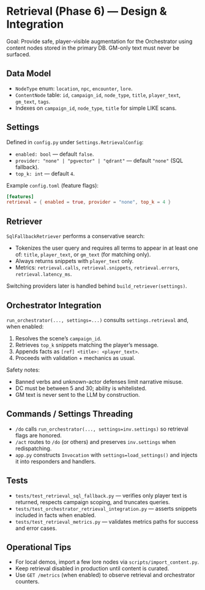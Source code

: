 # Retrieval (Phase 6) — Design & Integration

Goal: Provide safe, player-visible augmentation for the Orchestrator using content nodes stored in the primary DB. GM-only text must never be surfaced.

## Data Model

- `NodeType` enum: `location`, `npc`, `encounter`, `lore`.
- `ContentNode` table: `id`, `campaign_id`, `node_type`, `title`, `player_text`, `gm_text`, `tags`.
- Indexes on `campaign_id`, `node_type`, `title` for simple LIKE scans.

## Settings

Defined in `config.py` under `Settings.RetrievalConfig`:

- `enabled: bool` — default `false`.
- `provider: "none" | "pgvector" | "qdrant"` — default `"none"` (SQL fallback).
- `top_k: int` — default `4`.

Example `config.toml` (feature flags):

```toml
[features]
retrieval = { enabled = true, provider = "none", top_k = 4 }
```

## Retriever

`SqlFallbackRetriever` performs a conservative search:

- Tokenizes the user query and requires all terms to appear in at least one of: `title`, `player_text`, or `gm_text` (for matching only).
- Always returns snippets with `player_text` only.
- Metrics: `retrieval.calls`, `retrieval.snippets`, `retrieval.errors`, `retrieval.latency_ms`.

Switching providers later is handled behind `build_retriever(settings)`.

## Orchestrator Integration

`run_orchestrator(..., settings=...)` consults `settings.retrieval` and, when enabled:

1. Resolves the scene’s `campaign_id`.
2. Retrieves `top_k` snippets matching the player’s message.
3. Appends facts as `[ref] <title>: <player_text>`.
4. Proceeds with validation + mechanics as usual.

Safety notes:

- Banned verbs and unknown-actor defenses limit narrative misuse.
- DC must be between 5 and 30; ability is whitelisted.
- GM text is never sent to the LLM by construction.

## Commands / Settings Threading

- `/do` calls `run_orchestrator(..., settings=inv.settings)` so retrieval flags are honored.
- `/act` routes to `/do` (or others) and preserves `inv.settings` when redispatching.
- `app.py` constructs `Invocation` with `settings=load_settings()` and injects it into responders and handlers.

## Tests

- `tests/test_retrieval_sql_fallback.py` — verifies only player text is returned, respects campaign scoping, and truncates queries.
- `tests/test_orchestrator_retrieval_integration.py` — asserts snippets included in facts when enabled.
- `tests/test_retrieval_metrics.py` — validates metrics paths for success and error cases.

## Operational Tips

- For local demos, import a few lore nodes via `scripts/import_content.py`.
- Keep retrieval disabled in production until content is curated.
- Use `GET /metrics` (when enabled) to observe retrieval and orchestrator counters.
